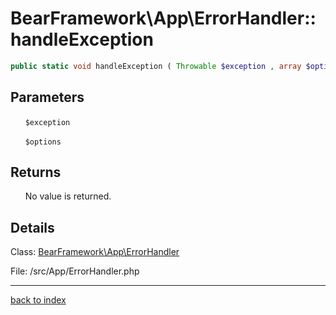 # BearFramework\App\ErrorHandler::handleException

```php
public static void handleException ( Throwable $exception , array $options )
```

## Parameters

&nbsp;&nbsp;&nbsp;&nbsp;&nbsp;&nbsp;`$exception`

&nbsp;&nbsp;&nbsp;&nbsp;&nbsp;&nbsp;`$options`

## Returns

&nbsp;&nbsp;&nbsp;&nbsp;&nbsp;&nbsp;No value is returned.

## Details

Class: [BearFramework\App\ErrorHandler](bearframework.app.errorhandler.class.md)

File: /src/App/ErrorHandler.php

---

[back to index](index.md)

